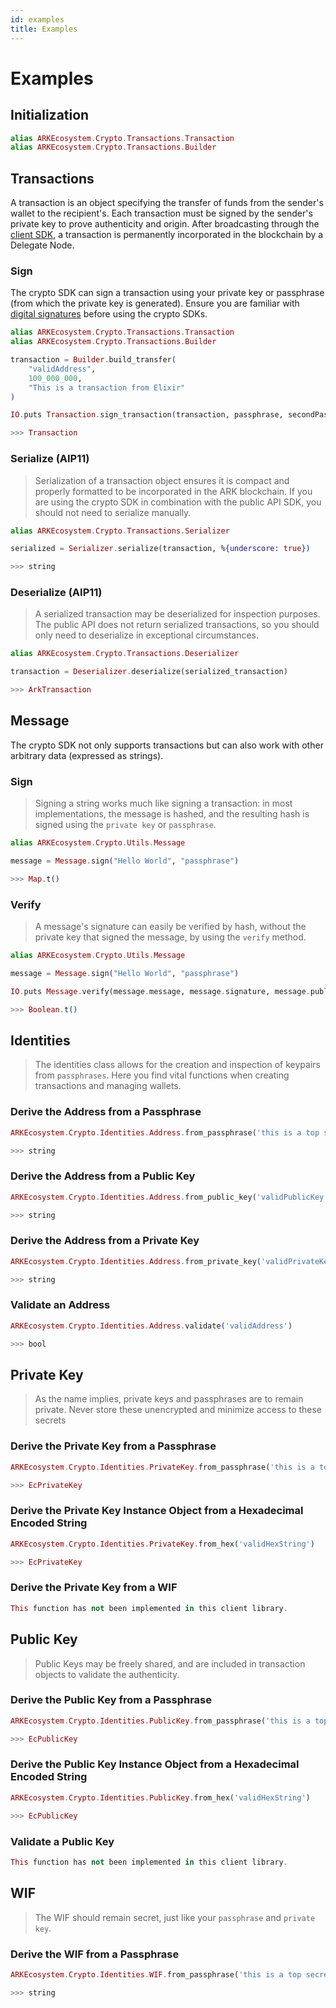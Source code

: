 ```yaml
---
id: examples
title: Examples
---
```


# Examples

## Initialization

```elixir
alias ARKEcosystem.Crypto.Transactions.Transaction
alias ARKEcosystem.Crypto.Transactions.Builder
```

## Transactions

A transaction is an object specifying the transfer of funds from the sender's wallet to the recipient's. Each transaction must be signed by the sender's private key to prove authenticity and origin. After broadcasting through the [client SDK](https://github.com/ArkEcosystem/gitbooks-sdk/tree/fcb399a02301c4ed91f0da34e9adbad8e0d2f3dc/elixir/client/api-documentation/README.md#initialization), a transaction is permanently incorporated in the blockchain by a Delegate Node.

### Sign

The crypto SDK can sign a transaction using your private key or passphrase \(from which the private key is generated\). Ensure you are familiar with [digital signatures](https://en.wikipedia.org/wiki/Digital_signature) before using the crypto SDKs.

```elixir
alias ARKEcosystem.Crypto.Transactions.Transaction
alias ARKEcosystem.Crypto.Transactions.Builder

transaction = Builder.build_transfer(
    "validAddress",
    100_000_000,
    "This is a transaction from Elixir"
)

IO.puts Transaction.sign_transaction(transaction, passphrase, secondPassphrase)

>>> Transaction
```

### Serialize \(AIP11\)

> Serialization of a transaction object ensures it is compact and properly formatted to be incorporated in the ARK blockchain. If you are using the crypto SDK in combination with the public API SDK, you should not need to serialize manually.

```elixir
alias ARKEcosystem.Crypto.Transactions.Serializer

serialized = Serializer.serialize(transaction, %{underscore: true})

>>> string
```

### Deserialize \(AIP11\)

> A serialized transaction may be deserialized for inspection purposes. The public API does not return serialized transactions, so you should only need to deserialize in exceptional circumstances.

```elixir
alias ARKEcosystem.Crypto.Transactions.Deserializer

transaction = Deserializer.deserialize(serialized_transaction)

>>> ArkTransaction
```

## Message

The crypto SDK not only supports transactions but can also work with other arbitrary data \(expressed as strings\).

### Sign

> Signing a string works much like signing a transaction: in most implementations, the message is hashed, and the resulting hash is signed using the `private key` or `passphrase`.

```elixir
alias ARKEcosystem.Crypto.Utils.Message

message = Message.sign("Hello World", "passphrase")

>>> Map.t()
```

### Verify

> A message's signature can easily be verified by hash, without the private key that signed the message, by using the `verify` method.

```elixir
alias ARKEcosystem.Crypto.Utils.Message

message = Message.sign("Hello World", "passphrase")

IO.puts Message.verify(message.message, message.signature, message.publicKey)

>>> Boolean.t()
```

## Identities

> The identities class allows for the creation and inspection of keypairs from `passphrases`. Here you find vital functions when creating transactions and managing wallets.

### Derive the Address from a Passphrase

```elixir
ARKEcosystem.Crypto.Identities.Address.from_passphrase('this is a top secret passphrase')

>>> string
```

### Derive the Address from a Public Key

```elixir
ARKEcosystem.Crypto.Identities.Address.from_public_key('validPublicKey')

>>> string
```

### Derive the Address from a Private Key

```elixir
ARKEcosystem.Crypto.Identities.Address.from_private_key('validPrivateKey')

>>> string
```

### Validate an Address

```elixir
ARKEcosystem.Crypto.Identities.Address.validate('validAddress')

>>> bool
```

## Private Key

> As the name implies, private keys and passphrases are to remain private. Never store these unencrypted and minimize access to these secrets

### Derive the Private Key from a Passphrase

```elixir
ARKEcosystem.Crypto.Identities.PrivateKey.from_passphrase('this is a top secret passphrase')

>>> EcPrivateKey
```

### Derive the Private Key Instance Object from a Hexadecimal Encoded String

```elixir
ARKEcosystem.Crypto.Identities.PrivateKey.from_hex('validHexString')

>>> EcPrivateKey
```

### Derive the Private Key from a WIF

```elixir
This function has not been implemented in this client library.
```

## Public Key

> Public Keys may be freely shared, and are included in transaction objects to validate the authenticity.

### Derive the Public Key from a Passphrase

```elixir
ARKEcosystem.Crypto.Identities.PublicKey.from_passphrase('this is a top secret passphrase')

>>> EcPublicKey
```

### Derive the Public Key Instance Object from a Hexadecimal Encoded String

```elixir
ARKEcosystem.Crypto.Identities.PublicKey.from_hex('validHexString')

>>> EcPublicKey
```

### Validate a Public Key

```elixir
This function has not been implemented in this client library.
```

## WIF

> The WIF should remain secret, just like your `passphrase` and `private key`.

### Derive the WIF from a Passphrase

```elixir
ARKEcosystem.Crypto.Identities.WIF.from_passphrase('this is a top secret passphrase')

>>> string
```

